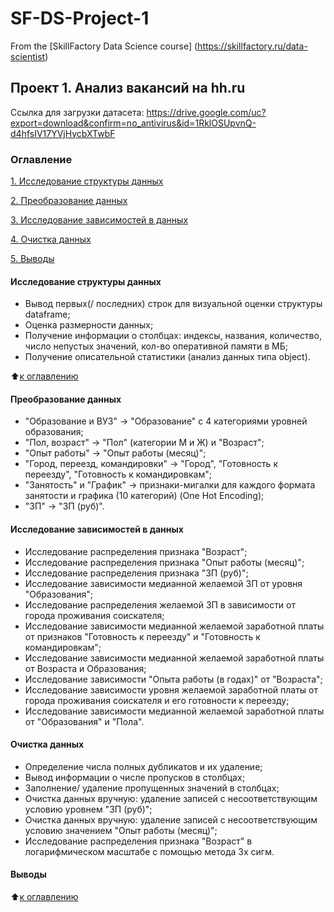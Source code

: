 # SF-DS-Project-1
From the [SkillFactory Data Science course] (https://skillfactory.ru/data-scientist)
## Проект 1. Анализ вакансий на hh.ru
Ссылка для загрузки датасета: https://drive.google.com/uc?export=download&confirm=no_antivirus&id=1RklOSUpvnQ-d4hfsIV17YVjHycbXTwbF

### Оглавление
[1. Исследование структуры данных](https://github.com/LiliyaKazykhanova/SF-DS-Project-1/blob/main/README.md#Исследование-структуры-данных)

[2. Преобразование данных](https://github.com/LiliyaKazykhanova/SF-DS-Project-1/blob/main/README.md#Преобразование-данных)

[3. Исследование зависимостей в данных](https://github.com/LiliyaKazykhanova/SF-DS-Project-1/blob/main/README.md#Исследование-зависимостей-в-данных)

[4. Очистка данных](https://github.com/LiliyaKazykhanova/SF-DS-Project-1/blob/main/README.md#Очистка-данных)

[5. Выводы](https://github.com/LiliyaKazykhanova/SF-DS-Project-1/blob/main/README.md#Выводы)

#### Исследование структуры данных
- Вывод первых(/ последних) строк для визуальной оценки структуры dataframe;
- Оценка размерности данных;
- Получение информации о столбцах: индексы, названия, количество, число непустых значений, кол-во оперативной памяти в МБ;
- Получение описательной статистики (анализ данных типа object).

:arrow_up:[к оглавлению](https://github.com/LiliyaKazykhanova/SF-DS-Project-1/blob/main/README.md#Оглавление)

#### Преобразование данных
- "Образование и ВУЗ" -> "Образование" с 4 категориями уровней образования;
- "Пол, возраст" -> "Пол" (категории М и Ж) и "Возраст";
- "Опыт работы" -> "Опыт работы (месяц)";
- "Город, переезд, командировки" -> "Город", "Готовность к переезду", "Готовность к командировкам";
- "Занятость" и "График" -> признаки-мигалки для каждого формата занятости и графика (10 категорий) (One Hot Encoding);
- "ЗП" -> "ЗП (руб)".

#### Исследование зависимостей в данных
- Исследование распределения признака "Возраст";
- Исследование распределения признака "Опыт работы (месяц)";
- Исследование распределения признака "ЗП (руб)";
- Исследование зависимости медианной желаемой ЗП от уровня "Образования";
- Исследование распределения желаемой ЗП в зависимости от города проживания соискателя;
- Исследование зависимости медианной желаемой заработной платы от признаков "Готовность к переезду" и "Готовность к командировкам";
- Исследование зависимости медианной желаемой заработной платы от Возраста и Образования;
- Исследование зависимости "Опыта работы (в годах)" от "Возраста";
- Исследование зависимости уровня желаемой заработной платы от города проживания соискателя и его готовности к переезду;
- Исследование зависимости медианной желаемой заработной платы от "Образования" и "Пола".

#### Очистка данных
- Определение числа полных дубликатов и их удаление;
- Вывод информации о числе пропусков в столбцах;
- Заполнение/ удаление пропущенных значений в столбцах;
- Очистка данных вручную: удаление записей с несоответствующим условию уровнем "ЗП (руб)";
- Очистка данных вручную: удаление записей с несоответствующим условию значением "Опыт работы (месяц)";
- Исследование распределения признака "Возраст" в логарифмическом масштабе с помощью метода 3х сигм.

#### Выводы

:arrow_up:[к оглавлению](https://github.com/LiliyaKazykhanova/SF-DS-Project-1/blob/main/README.md#Оглавление)

